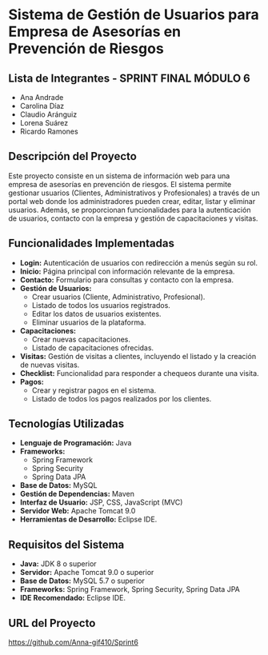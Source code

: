 # Sistema de Gestión de Usuarios para Empresa de Asesorías en Prevención de Riesgos

## Lista de Integrantes - SPRINT FINAL MÓDULO 6

- Ana Andrade
- Carolina Díaz
- Claudio Aránguiz
- Lorena Suárez
- Ricardo Ramones

## Descripción del Proyecto

Este proyecto consiste en un sistema de información web para una empresa de asesorías en prevención de riesgos. El sistema permite gestionar usuarios (Clientes, Administrativos y Profesionales) a través de un portal web donde los administradores pueden crear, editar, listar y eliminar usuarios. Además, se proporcionan funcionalidades para la autenticación de usuarios, contacto con la empresa y gestión de capacitaciones y visitas.

## Funcionalidades Implementadas

- **Login:** Autenticación de usuarios con redirección a menús según su rol.
- **Inicio:** Página principal con información relevante de la empresa.
- **Contacto:** Formulario para consultas y contacto con la empresa.
- **Gestión de Usuarios:**
  - Crear usuarios (Cliente, Administrativo, Profesional).
  - Listado de todos los usuarios registrados.
  - Editar los datos de usuarios existentes.
  - Eliminar usuarios de la plataforma.
- **Capacitaciones:**
  - Crear nuevas capacitaciones.
  - Listado de capacitaciones ofrecidas.
- **Visitas:** Gestión de visitas a clientes, incluyendo el listado y la creación de nuevas visitas.
- **Checklist:** Funcionalidad para responder a chequeos durante una visita.
- **Pagos:**
  - Crear y registrar pagos en el sistema.
  - Listado de todos los pagos realizados por los clientes.

## Tecnologías Utilizadas

- **Lenguaje de Programación:** Java
- **Frameworks:**
  - Spring Framework
  - Spring Security
  - Spring Data JPA
- **Base de Datos:** MySQL
- **Gestión de Dependencias:** Maven
- **Interfaz de Usuario:** JSP, CSS, JavaScript (MVC)
- **Servidor Web:** Apache Tomcat 9.0
- **Herramientas de Desarrollo:** Eclipse IDE.

## Requisitos del Sistema

- **Java:** JDK 8 o superior
- **Servidor:** Apache Tomcat 9.0 o superior
- **Base de Datos:** MySQL 5.7 o superior
- **Frameworks:** Spring Framework, Spring Security, Spring Data JPA
- **IDE Recomendado:** Eclipse IDE.

## URL del Proyecto

https://github.com/Anna-gif410/Sprint6
